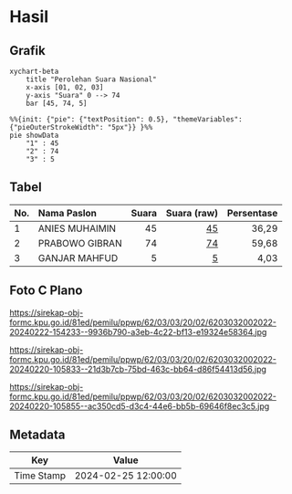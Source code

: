 # Hasil

## Grafik

```mermaid
xychart-beta
    title "Perolehan Suara Nasional"
    x-axis [01, 02, 03]
    y-axis "Suara" 0 --> 74
    bar [45, 74, 5]
```

```mermaid
%%{init: {"pie": {"textPosition": 0.5}, "themeVariables": {"pieOuterStrokeWidth": "5px"}} }%%
pie showData
    "1" : 45
    "2" : 74
    "3" : 5
```

## Tabel

| No. | Nama Paslon    | Suara | Suara (raw) | Persentase |
|:--- |:-------------- | -----:| -----------:| ----------:|
| 1   | ANIES MUHAIMIN | 45    | [45][p-1]   | 36,29      |
| 2   | PRABOWO GIBRAN | 74    | [74][p-2]   | 59,68      |
| 3   | GANJAR MAHFUD  | 5     | [5][p-3]    | 4,03       |


[p-1]: https://github.com/gigit-pemilu/pemilu-2024/blob/main/pilpres/hitung-suara/sub/62-kalimantan-tengah/sub/03-kapuas/sub/03-kapuas-timur/sub/2002-anjir-serapat-tengah/sub/022-tps/sub/paslon-1.txt
[p-2]: https://github.com/gigit-pemilu/pemilu-2024/blob/main/pilpres/hitung-suara/sub/62-kalimantan-tengah/sub/03-kapuas/sub/03-kapuas-timur/sub/2002-anjir-serapat-tengah/sub/022-tps/sub/paslon-2.txt
[p-3]: https://github.com/gigit-pemilu/pemilu-2024/blob/main/pilpres/hitung-suara/sub/62-kalimantan-tengah/sub/03-kapuas/sub/03-kapuas-timur/sub/2002-anjir-serapat-tengah/sub/022-tps/sub/paslon-3.txt

## Foto C Plano

https://sirekap-obj-formc.kpu.go.id/81ed/pemilu/ppwp/62/03/03/20/02/6203032002022-20240222-154233--9936b790-a3eb-4c22-bf13-e19324e58364.jpg

https://sirekap-obj-formc.kpu.go.id/81ed/pemilu/ppwp/62/03/03/20/02/6203032002022-20240220-105833--21d3b7cb-75bd-463c-bb64-d86f54413d56.jpg

https://sirekap-obj-formc.kpu.go.id/81ed/pemilu/ppwp/62/03/03/20/02/6203032002022-20240220-105855--ac350cd5-d3c4-44e6-bb5b-69646f8ec3c5.jpg


## Metadata

| Key        | Value               |
| ---------- | ------------------- |
| Time Stamp | 2024-02-25 12:00:00 |



